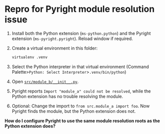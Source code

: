 # Repro for Pyright module resolution issue

1. Install both the Python extension (`ms-python.python`) and the Pyright extension (`ms-pyright.pyright`). Reload window if required.

1. Create a virtual environment in this folder:

   ```sh
   virtualenv .venv
   ```

1. Select the Python interpreter in that virtual environment (Command Palette>`Python: Select Interpreter`>`.venv/bin/python`)

1. Open [`src/module_b/__init__.py`](/src/module_b/__init__.py).

1. Pyright reports `Import "module_a" could not be resolved`, while the Python extension has no trouble resolving the module.

1. Optional: Change the import to `from src.module_a import foo`. Now Pyright finds the module, but the Python extension does not.

**How do I configure Pyright to use the same module resolution roots as the Python extension does?**
